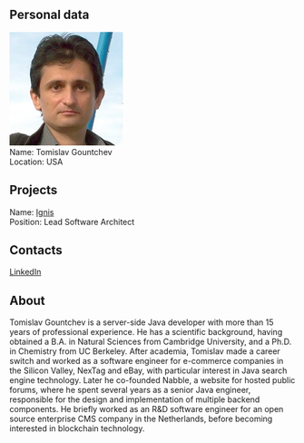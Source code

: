 ## Personal data
![tomislav gountchev photo](photo/tomislav_gountchev.jpg)  
Name:   Tomislav Gountchev  
Location: USA
## Projects 
Name: [Ignis](../projects/ignis.md)  
Position: Lead Software Architect 
## Contacts
[LinkedIn](https://www.linkedin.com/in/gountchev/)   
## About
Tomislav Gountchev is a server-side Java developer with more than 15 years of professional experience. He has a scientific background, having obtained a B.A. in Natural Sciences from Cambridge University, and a Ph.D. in Chemistry from UC Berkeley.
After academia, Tomislav made a career switch and worked as a software engineer for e-commerce companies in the Silicon Valley, NexTag and eBay, with particular interest in Java search engine technology. Later he co-founded Nabble, a website for hosted public forums, where he spent several years as a senior Java engineer, responsible for the design and implementation of multiple backend components. He briefly worked as an R&D software engineer for an open source enterprise CMS company in the Netherlands, before becoming interested in blockchain technology.

 
